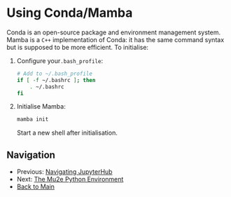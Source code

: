 # Using Conda/Mamba

Conda is an open-source package and environment management system. Mamba is a `C++` implementation of Conda: it has the same command syntax but is supposed to be more efficient. To initialise:

1. Configure your`.bash_profile`:
   ```bash
   # Add to ~/.bash_profile
   if [ -f ~/.bashrc ]; then
       . ~/.bashrc
   fi
   ```

2. Initialise Mamba:
   ```bash
   mamba init
   ```
   Start a new shell after initialisation.

## Navigation

- Previous: [Navigating JupyterHub](04-JupyteHhub.md)
- Next: [The Mu2e Python Environment](06-TheMu2eEnvironment.md)
- [Back to Main](../README.md)